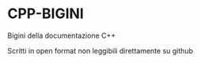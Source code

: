# CPP-BIGINI
Bigini della documentazione C++

Scritti in open format non leggibili direttamente su github
